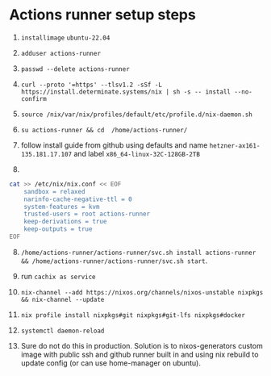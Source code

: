 # Actions runner setup steps

1. `installimage` `ubuntu-22.04`
2. `adduser actions-runner`
3. `passwd --delete actions-runner` 
4. `curl --proto '=https' --tlsv1.2 -sSf -L https://install.determinate.systems/nix | sh -s -- install --no-confirm`
5. `source /nix/var/nix/profiles/default/etc/profile.d/nix-daemon.sh`
6. `su actions-runner && cd  /home/actions-runner/`
7. follow install guide from github using defaults and name `hetzner-ax161-135.181.17.107` and label `x86_64-linux-32C-128GB-2TB`

8. 
```bash
cat >> /etc/nix/nix.conf << EOF
    sandbox = relaxed
    narinfo-cache-negative-ttl = 0      
    system-features = kvm     
    trusted-users = root actions-runner
    keep-derivations = true
    keep-outputs = true
EOF
```

8. `/home/actions-runner/actions-runner/svc.sh install actions-runner && /home/actions-runner/actions-runner/svc.sh start`.

9. run `cachix as service`

11. `nix-channel --add https://nixos.org/channels/nixos-unstable nixpkgs && nix-channel --update`

10. `nix profile install nixpkgs#git nixpkgs#git-lfs nixpkgs#docker` 

11. `systemctl daemon-reload`

11.  Sure do not do this in production. Solution is to nixos-generators custom image with public ssh and github runner built in and using nix rebuild to update config (or can use home-manager on ubuntu). 